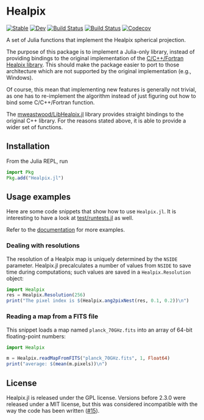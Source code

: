 # Healpix

[![Stable](https://img.shields.io/badge/docs-stable-blue.svg)](https://ziotom78.github.io/Healpix.jl/stable)
[![Dev](https://img.shields.io/badge/docs-dev-blue.svg)](https://ziotom78.github.io/Healpix.jl/dev)
[![Build Status](https://travis-ci.com/ziotom78/Healpix.jl.svg?branch=master)](https://travis-ci.com/ziotom78/Healpix.jl)
[![Build Status](https://ci.appveyor.com/api/projects/status/github/ziotom78/Healpix.jl?svg=true)](https://ci.appveyor.com/project/ziotom78/Healpix-jl)
[![Codecov](https://codecov.io/gh/ziotom78/Healpix.jl/branch/master/graph/badge.svg)](https://codecov.io/gh/ziotom78/Healpix.jl)

A set of Julia functions that implement the Healpix spherical
projection.

The purpose of this package is to implement a Julia-only library,
instead of providing bindings to the original implementation of the
[C/C++/Fortran Healpix library](http://healpix.jpl.nasa.gov/). This
should make the package easier to port to those architecture which are
not supported by the original implementation (e.g., Windows).

Of course, this mean that implementing new features is generally not
trivial, as one has to re-implement the algorithm instead of just
figuring out how to bind some C/C++/Fortran function.

The
[mweastwood/LibHealpix.jl](https://github.com/mweastwood/LibHealpix.jl)
library provides straight bindings to the original C++ library. For
the reasons stated above, it is able to provide a wider set of
functions.

## Installation

From the Julia REPL, run

````julia
import Pkg
Pkg.add("Healpix.jl")
````

## Usage examples

Here are some code snippets that show how to use `Healpix.jl`. It is
interesting to have a look at
[test/runtests.jl](https://github.com/ziotom78/Healpix.jl/blob/master/test/runtests.jl)
as well.

Refer to the
[documentation](https://ziotom78.github.io/Healpix.jl/stable) for more
examples.

### Dealing with resolutions

The resolution of a Healpix map is uniquely determined by the `NSIDE`
parameter. Healpix.jl precalculates a number of values from `NSIDE` to
save time during computations; such values are saved in a
`Healpix.Resolution` object:

`````julia
import Healpix
res = Healpix.Resolution(256)
print("The pixel index is $(Healpix.ang2pixNest(res, 0.1, 0.2))\n")
`````

### Reading a map from a FITS file

This snippet loads a map named `planck_70GHz.fits` into an array of
64-bit floating-point numbers:

`````julia
import Healpix

m = Healpix.readMapFromFITS("planck_70GHz.fits", 1, Float64)
print("average: $(mean(m.pixels))\n")
`````

## License

Healpix.jl is released under the GPL license. Versions before 2.3.0
were released under a MIT license, but this was considered
incompatible with the way the code has been written
([#15](https://github.com/ziotom78/Healpix.jl/issues/15)).
